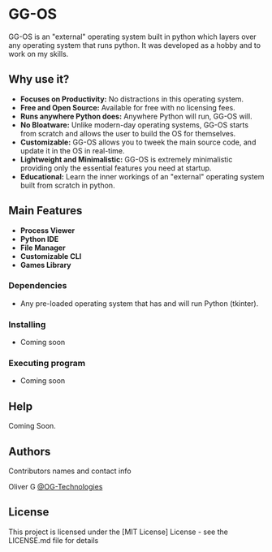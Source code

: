  # GG-OS

GG-OS is an "external" operating system built in python which layers over any operating system that runs python. It was developed as a hobby and to work on my skills.

## Why use it?

* **Focuses on Productivity:** No distractions in this operating system.
* **Free and Open Source:** Available for free with no licensing fees.
* **Runs anywhere Python does:** Anywhere Python will run, GG-OS will.
* **No Bloatware:** Unlike modern-day operating systems, GG-OS starts from scratch and allows the user to build the OS for themselves.
* **Customizable:** GG-OS allows you to tweek the main source code, and update it in the OS in real-time.
* **Lightweight and Minimalistic:** GG-OS is extremely minimalistic providing only the essential features you need at startup.
* **Educational:** Learn the inner workings of an "external" operating system built from scratch in python.

## Main Features

* **Process Viewer**
* **Python IDE**
* **File Manager**
* **Customizable CLI**
* **Games Library**

### Dependencies

* Any pre-loaded operating system that has and will run Python (tkinter).

### Installing

* Coming soon

### Executing program

* Coming soon

## Help

Coming Soon.

## Authors

Contributors names and contact info

Oliver G
[@OG-Technologies](https://github.com/OG-Technologies)

## License

This project is licensed under the [MIT License] License - see the LICENSE.md file for details
